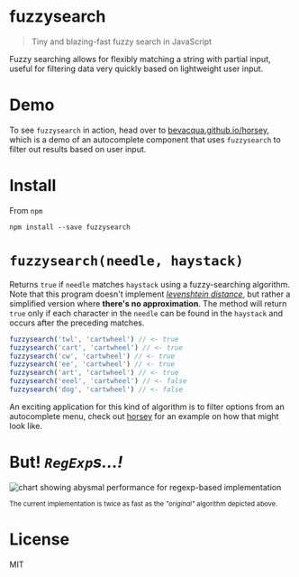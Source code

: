 # fuzzysearch

> Tiny and blazing-fast fuzzy search in JavaScript

Fuzzy searching allows for flexibly matching a string with partial input, useful for filtering data very quickly based on lightweight user input.

# Demo

To see `fuzzysearch` in action, head over to [bevacqua.github.io/horsey][3], which is a demo of an autocomplete component that uses `fuzzysearch` to filter out results based on user input.

# Install

From `npm`

```shell
npm install --save fuzzysearch
```

# `fuzzysearch(needle, haystack)`

Returns `true` if `needle` matches `haystack` using a fuzzy-searching algorithm. Note that this program doesn't implement _[levenshtein distance][2]_, but rather a simplified version where **there's no approximation**. The method will return `true` only if each character in the `needle` can be found in the `haystack` and occurs after the preceding matches.

```js
fuzzysearch('twl', 'cartwheel') // <- true
fuzzysearch('cart', 'cartwheel') // <- true
fuzzysearch('cw', 'cartwheel') // <- true
fuzzysearch('ee', 'cartwheel') // <- true
fuzzysearch('art', 'cartwheel') // <- true
fuzzysearch('eeel', 'cartwheel') // <- false
fuzzysearch('dog', 'cartwheel') // <- false
```

An exciting application for this kind of algorithm is to filter options from an autocomplete menu, check out [horsey][3] for an example on how that might look like.

# But! _`RegExp`s...!_

![chart showing abysmal performance for regexp-based implementation][1]

<sub>The current implementation is twice as fast as the _"original"_ algorithm depicted above.</sub>

# License

MIT

[1]: https://cloud.githubusercontent.com/assets/934293/6495796/106a61a6-c2ac-11e4-945d-3d1bb066a76e.png
[2]: http://en.wikipedia.org/wiki/Levenshtein_distance
[3]: http://bevacqua.github.io/horsey

